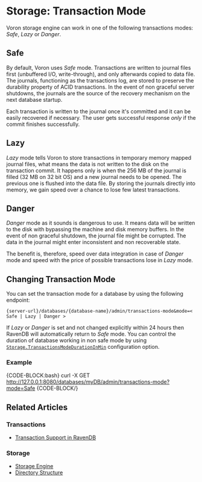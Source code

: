 # Storage: Transaction Mode

Voron storage engine can work in one of the following transactions modes: _Safe_, _Lazy_ or _Danger_.

## Safe

By default, Voron uses _Safe_ mode. Transactions are written to journal files first (unbuffered I/O, write-through), and only afterwards copied to data file. The journals, functioning as the transactions log, are stored to preserve the durability property of ACID transactions. In the event of non graceful server shutdowns, the journals are the source of the recovery mechanism on the next database startup.

Each transaction is written to the journal once it's committed and it can be easily recovered if necessary. The user gets successful response _only_ if the commit finishes successfully.

## Lazy

_Lazy_ mode tells Voron to store transactions in temporary memory mapped journal files, what means the data is not written to the disk on the transaction commit. It happens only is when the 256 MB of the journal is filled (32 MB on 32 bit OS) and a new journal needs to be opened. The previous one is flushed into the data file.
By storing the journals directly into memory, we gain speed over a chance to lose few latest transactions.

## Danger

_Danger_ mode as it sounds is dangerous to use. It means data will be written to the disk with bypassing the machine and disk memory buffers. In the event of non graceful shutdown, the journal file might be corrupted. The data in the journal might enter inconsistent and non recoverable state.

The benefit is, therefore, speed over data integration in case of _Danger_ mode and speed with the price of possible transactions lose in _Lazy_ mode.

## Changing Transaction Mode

You can set the transaction mode for a database by using the following endpoint:

`{server-url}/databases/{database-name}/admin/transactions-mode&mode=< Safe | Lazy | Danger >`

If _Lazy_ or _Danger_ is set and not changed explicitly within 24 hours then RavenDB will automatically return to _Safe_ mode. You can control the duration of database working in non safe mode by using [`Storage.TransactionsModeDurationInMin`](../../server/configuration/storage-configuration#storage.transactionsmodedurationinmin) configuration option.


### Example

{CODE-BLOCK:bash}
curl -X GET http://127.0.0.1:8080/databases/myDB/admin/transactions-mode?mode=Safe
{CODE-BLOCK/}

## Related Articles

### Transactions

- [Transaction Support in RavenDB](../../client-api/faq/transaction-support)

### Storage

- [Storage Engine](../../storage/storage-engine)
- [Directory Structure](../../storage/directory-structure)
